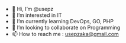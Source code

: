 - 👋 Hi, I’m @usepz
- 👀 I’m interested in IT
- 🌱 I’m currently learning DevOps, GO, PHP
- 💞️ I’m looking to collaborate on Programming
- 📫 How to reach me : usepzaka@gmail.com

<!---
usepz/usepz is a ✨ special ✨ repository because its `README.md` (this file) appears on your GitHub profile.
You can click the Preview link to take a look at your changes.
--->
